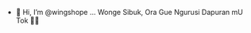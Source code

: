 - 👋 Hi, I’m @wingshope ... Wonge Sibuk, Ora Gue Ngurusi Dapuran mU Tok 😮‍💨
<!---
wingshope/wingshope is a ✨ special ✨ repository because its `README.md` (this file) appears on your GitHub profile.
You can click the Preview link to take a look at your changes.
--->

